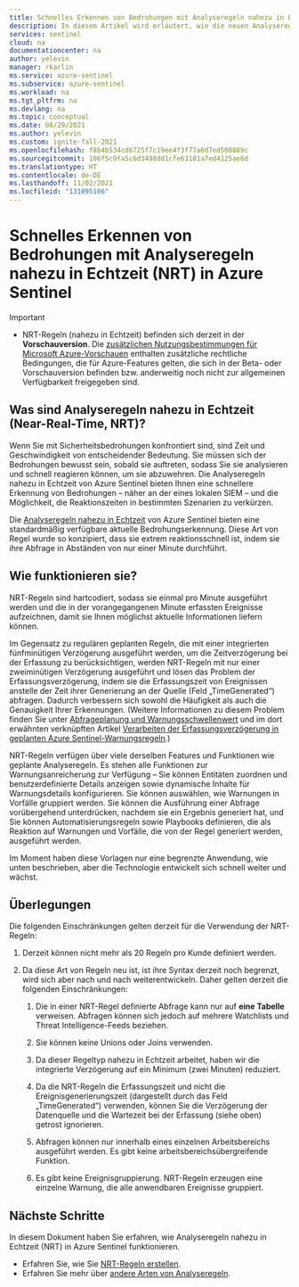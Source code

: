 ```yaml
---
title: Schnelles Erkennen von Bedrohungen mit Analyseregeln nahezu in Echtzeit (NRT) in Azure Sentinel | Microsoft-Dokumentation
description: In diesem Artikel wird erläutert, wie die neuen Analyseregeln nahezu in Echtzeit (NRT) Ihnen helfen können, Bedrohungen in Azure Sentinel schnell zu erkennen.
services: sentinel
cloud: na
documentationcenter: na
author: yelevin
manager: rkarlin
ms.service: azure-sentinel
ms.subservice: azure-sentinel
ms.workload: na
ms.tgt_pltfrm: na
ms.devlang: na
ms.topic: conceptual
ms.date: 08/29/2021
ms.author: yelevin
ms.custom: ignite-fall-2021
ms.openlocfilehash: f8b4b534cd6725f7c19ee4f3f77a6d7ed500889c
ms.sourcegitcommit: 106f5c9fa5c6d3498dd1cfe63181a7ed4125ae6d
ms.translationtype: HT
ms.contentlocale: de-DE
ms.lasthandoff: 11/02/2021
ms.locfileid: "131095106"
---
```

# <a name="detect-threats-quickly-with-near-real-time-nrt-analytics-rules-in-azure-sentinel"></a>Schnelles Erkennen von Bedrohungen mit Analyseregeln nahezu in Echtzeit (NRT) in Azure Sentinel

> [!IMPORTANT]
>
> - NRT-Regeln (nahezu in Echtzeit) befinden sich derzeit in der **Vorschauversion**. Die [zusätzlichen Nutzungsbestimmungen für Microsoft Azure-Vorschauen](https://azure.microsoft.com/support/legal/preview-supplemental-terms/) enthalten zusätzliche rechtliche Bedingungen, die für Azure-Features gelten, die sich in der Beta- oder Vorschauversion befinden bzw. anderweitig noch nicht zur allgemeinen Verfügbarkeit freigegeben sind.

## <a name="what-are-near-real-time-nrt-analytics-rules"></a>Was sind Analyseregeln nahezu in Echtzeit (Near-Real-Time, NRT)?

Wenn Sie mit Sicherheitsbedrohungen konfrontiert sind, sind Zeit und Geschwindigkeit von entscheidender Bedeutung. Sie müssen sich der Bedrohungen bewusst sein, sobald sie auftreten, sodass Sie sie analysieren und schnell reagieren können, um sie abzuwehren. Die Analyseregeln nahezu in Echtzeit von Azure Sentinel bieten Ihnen eine schnellere Erkennung von Bedrohungen – näher an der eines lokalen SIEM – und die Möglichkeit, die Reaktionszeiten in bestimmten Szenarien zu verkürzen.

Die [Analyseregeln nahezu in Echtzeit](detect-threats-built-in.md#nrt) von Azure Sentinel bieten eine standardmäßig verfügbare aktuelle Bedrohungserkennung. Diese Art von Regel wurde so konzipiert, dass sie extrem reaktionsschnell ist, indem sie ihre Abfrage in Abständen von nur einer Minute durchführt.

## <a name="how-do-they-work"></a>Wie funktionieren sie?

NRT-Regeln sind hartcodiert, sodass sie einmal pro Minute ausgeführt werden und die in der vorangegangenen Minute erfassten Ereignisse aufzeichnen, damit sie Ihnen möglichst aktuelle Informationen liefern können.

Im Gegensatz zu regulären geplanten Regeln, die mit einer integrierten fünfminütigen Verzögerung ausgeführt werden, um die Zeitverzögerung bei der Erfassung zu berücksichtigen, werden NRT-Regeln mit nur einer zweiminütigen Verzögerung ausgeführt und lösen das Problem der Erfassungsverzögerung, indem sie die Erfassungszeit von Ereignissen anstelle der Zeit ihrer Generierung an der Quelle (Feld „TimeGenerated“) abfragen. Dadurch verbessern sich sowohl die Häufigkeit als auch die Genauigkeit Ihrer Erkennungen. (Weitere Informationen zu diesem Problem finden Sie unter [Abfrageplanung und Warnungsschwellenwert](detect-threats-custom.md#query-scheduling-and-alert-threshold) und im dort erwähnten verknüpften Artikel [Verarbeiten der Erfassungsverzögerung in geplanten Azure Sentinel-Warnungsregeln](https://techcommunity.microsoft.com/t5/azure-sentinel/handling-ingestion-delay-in-azure-sentinel-scheduled-alert-rules/ba-p/2052851).)

NRT-Regeln verfügen über viele derselben Features und Funktionen wie geplante Analyseregeln. Es stehen alle Funktionen zur Warnungsanreicherung zur Verfügung – Sie können Entitäten zuordnen und benutzerdefinierte Details anzeigen sowie dynamische Inhalte für Warnungsdetails konfigurieren. Sie können auswählen, wie Warnungen in Vorfälle gruppiert werden. Sie können die Ausführung einer Abfrage vorübergehend unterdrücken, nachdem sie ein Ergebnis generiert hat, und Sie können Automatisierungsregeln sowie Playbooks definieren, die als Reaktion auf Warnungen und Vorfälle, die von der Regel generiert werden, ausgeführt werden.

Im Moment haben diese Vorlagen nur eine begrenzte Anwendung, wie unten beschrieben, aber die Technologie entwickelt sich schnell weiter und wächst.

## <a name="considerations"></a>Überlegungen
Die folgenden Einschränkungen gelten derzeit für die Verwendung der NRT-Regeln:

1. Derzeit können nicht mehr als 20 Regeln pro Kunde definiert werden.

1. Da diese Art von Regeln neu ist, ist ihre Syntax derzeit noch begrenzt, wird sich aber nach und nach weiterentwickeln. Daher gelten derzeit die folgenden Einschränkungen:

    1. Die in einer NRT-Regel definierte Abfrage kann nur auf **eine Tabelle** verweisen. Abfragen können sich jedoch auf mehrere Watchlists und Threat Intelligence-Feeds beziehen.

    1. Sie können keine Unions oder Joins verwenden.

    1. Da dieser Regeltyp nahezu in Echtzeit arbeitet, haben wir die integrierte Verzögerung auf ein Minimum (zwei Minuten) reduziert.

    1. Da die NRT-Regeln die Erfassungszeit und nicht die Ereignisgenerierungszeit (dargestellt durch das Feld „TimeGenerated“) verwenden, können Sie die Verzögerung der Datenquelle und die Wartezeit bei der Erfassung (siehe oben) getrost ignorieren.

    1. Abfragen können nur innerhalb eines einzelnen Arbeitsbereichs ausgeführt werden. Es gibt keine arbeitsbereichsübergreifende Funktion.

    1. Es gibt keine Ereignisgruppierung. NRT-Regeln erzeugen eine einzelne Warnung, die alle anwendbaren Ereignisse gruppiert.

## <a name="next-steps"></a>Nächste Schritte

In diesem Dokument haben Sie erfahren, wie Analyseregeln nahezu in Echtzeit (NRT) in Azure Sentinel funktionieren.

- Erfahren Sie, wie Sie [NRT-Regeln erstellen](create-nrt-rules.md).
- Erfahren Sie mehr über [andere Arten von Analyseregeln](detect-threats-built-in.md).
